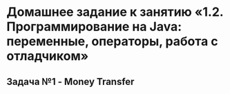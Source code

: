 # Домашнее задание к занятию «1.2. Программирование на Java: переменные, операторы, работа с отладчиком»
## Задача №1 - Money Transfer